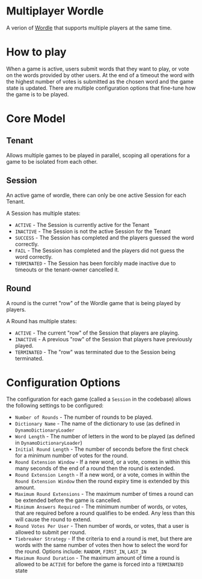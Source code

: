 # Multiplayer Wordle

A verion of [Wordle](https://www.nytimes.com/games/wordle/index.html) that supports multiple players at the same time.

# How to play

When a game is active, users submit words that they want to play, or vote on the words provided by other users. At the end of a timeout the word with the highest number of votes is submitted as the chosen word and the game state is updated. There are multiple configuration options that fine-tune how the game is to be played.

# Core Model

## Tenant

Allows multiple games to be played in parallel, scoping all operations for a game to be isolated from each other.

## Session

An active game of wordle, there can only be one active Session for each Tenant. 

A Session has multiple states:
* `ACTIVE` - The Session is currently active for the Tenant
* `INACTIVE` - The Session is not the active Session for the Tenant
* `SUCCESS` - The Session has completed and the players guessed the word correctly.
* `FAIL` - The Session has completed and the players did not guess the word correctly.
* `TERMINATED` - The Session has been forcibly made inactive due to timeouts or the tenant-owner cancelled it.

## Round

A round is the curret "row" of the Wordle game that is being played by players.

A Round has multiple states:
* `ACTIVE` - The current "row" of the Session that players are playing.
* `INACTIVE` - A previous "row" of the Session that players have previously played.
* `TERMINATED` - The "row" was terminated due to the Session being terminated.


# Configuration Options

The configuration for each game (called a `Session` in the codebase) allows the following settings to be configured:

* `Number of Rounds` - The number of rounds to be played.
* `Dictionary Name` - The name of the dictionary to use (as defined in `DynamoDictionaryLoader`
* `Word Length` - The number of letters in the word to be played (as defined in `DynamoDictionaryLoader`)
* `Initial Round Length` - The number of seconds before the first check for a minimum number of votes for the round.
* `Round Extension Window` - If a new word, or a vote, comes in within this many seconds of the end of a round then the round is extended.
* `Round Extension Length` - If a new word, or a vote, comes in within the `Round Extension Window` then the round expiry time is extended by this amount.
* `Maximum Round Extensions` - The maximum number of times a round can be extended before the game is cancelled.
* `Minimum Answers Required` - The minimum number of words, or votes, that are required before a round qualifies to be ended. Any less than this will cause the round to extend.
* `Round Votes Per User` - Then number of words, or votes, that a user is allowed to submit per round.
* `Tiebreaker Strategy` - If the criteria to end a round is met, but there are words with the same number of votes then how to select the word for the round. Options include: `RANDOM`, `FIRST_IN`, `LAST_IN`
* `Maximum Round Duration` - The maximum amount of time a round is allowed to be `ACTIVE` for before the game is forced into a `TERMINATED` state
